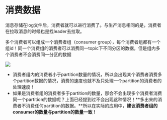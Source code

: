 # 消费数据

消息存储在log文件后，消费者就可以进行消费了。与生产消息相同的是，消费者在拉取消息的时候也是找leader去拉取。 

多个消费者可以组成一个消费者组（consumer group），每个消费者组都有一个组id！同一个消费组的消费者可以消费同一topic下不同分区的数据，但是组内多个消费者不会消费同一分区的数据

![](/uploads/upload_d9c7721610463b11b2890984a255b219.png)

- 消费者组内的消费者小于partition数量的情况，所以会出现某个消费者消费多个partition数据的情况，消费的速度也就不及只处理一个partition的消费者的处理速度！
- 如果是消费者组的消费者多于partition的数量，那会不会出现多个消费者消费同一个partition的数据呢？上面已经提到过不会出现这种情况！**多出来的消费者不消费任何partition的数据。**所以在实际的应用中，**建议消费者组的consumer的数量与partition的数量一致！**